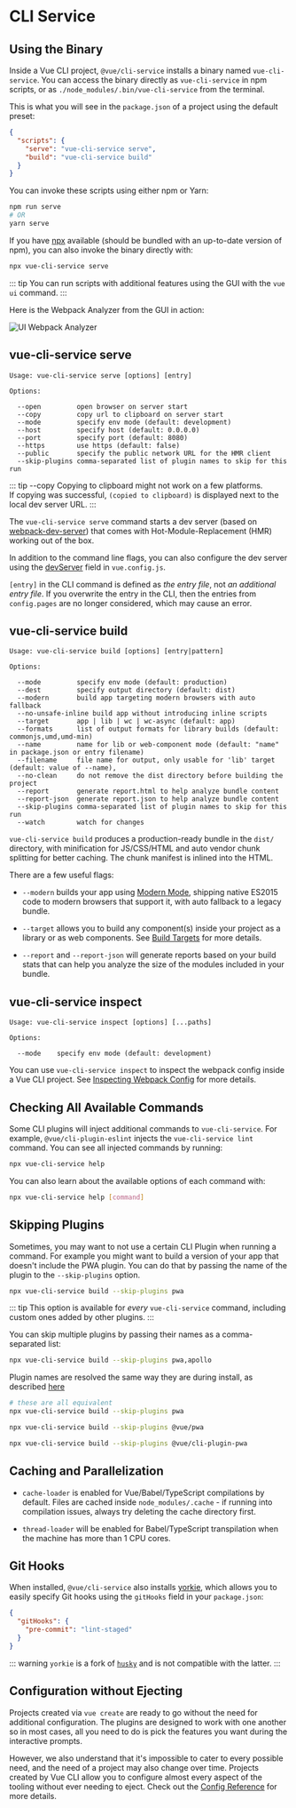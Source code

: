 # CLI Service

## Using the Binary

Inside a Vue CLI project, `@vue/cli-service` installs a binary named `vue-cli-service`. You can access the binary directly as `vue-cli-service` in npm scripts, or as `./node_modules/.bin/vue-cli-service` from the terminal.

This is what you will see in the `package.json` of a project using the default preset:

``` json
{
  "scripts": {
    "serve": "vue-cli-service serve",
    "build": "vue-cli-service build"
  }
}
```

You can invoke these scripts using either npm or Yarn:

``` bash
npm run serve
# OR
yarn serve
```

If you have [npx](https://github.com/npm/npx) available (should be bundled with an up-to-date version of npm), you can also invoke the binary directly with:

``` bash
npx vue-cli-service serve
```

::: tip
You can run scripts with additional features using the GUI with the `vue ui` command.
:::

Here is the Webpack Analyzer from the GUI in action:

![UI Webpack Analyzer](/ui-analyzer.png)

## vue-cli-service serve

```
Usage: vue-cli-service serve [options] [entry]

Options:

  --open         open browser on server start
  --copy         copy url to clipboard on server start
  --mode         specify env mode (default: development)
  --host         specify host (default: 0.0.0.0)
  --port         specify port (default: 8080)
  --https        use https (default: false)
  --public       specify the public network URL for the HMR client
  --skip-plugins comma-separated list of plugin names to skip for this run
```

::: tip --copy
Copying to clipboard might not work on a few platforms.  
If copying was successful, `(copied to clipboard)` is displayed next to the local dev server URL.
:::

The `vue-cli-service serve` command starts a dev server (based on [webpack-dev-server](https://github.com/webpack/webpack-dev-server)) that comes with Hot-Module-Replacement (HMR) working out of the box.

In addition to the command line flags, you can also configure the dev server using the [devServer](../config/#devserver) field in `vue.config.js`.

`[entry]` in the CLI command is defined as *the entry file*, not *an additional entry file*. If you overwrite the entry in the CLI, then the entries from `config.pages` are no longer considered, which may cause an error.

## vue-cli-service build

```
Usage: vue-cli-service build [options] [entry|pattern]

Options:

  --mode         specify env mode (default: production)
  --dest         specify output directory (default: dist)
  --modern       build app targeting modern browsers with auto fallback
  --no-unsafe-inline build app without introducing inline scripts
  --target       app | lib | wc | wc-async (default: app)
  --formats      list of output formats for library builds (default: commonjs,umd,umd-min)
  --name         name for lib or web-component mode (default: "name" in package.json or entry filename)
  --filename     file name for output, only usable for 'lib' target (default: value of --name),
  --no-clean     do not remove the dist directory before building the project
  --report       generate report.html to help analyze bundle content
  --report-json  generate report.json to help analyze bundle content
  --skip-plugins comma-separated list of plugin names to skip for this run
  --watch        watch for changes
```

`vue-cli-service build` produces a production-ready bundle in the `dist/` directory, with minification for JS/CSS/HTML and auto vendor chunk splitting for better caching. The chunk manifest is inlined into the HTML.

There are a few useful flags:

- `--modern` builds your app using [Modern Mode](./browser-compatibility.md#modern-mode), shipping native ES2015 code to modern browsers that support it, with auto fallback to a legacy bundle.

- `--target` allows you to build any component(s) inside your project as a library or as web components. See [Build Targets](./build-targets.md) for more details.

- `--report` and `--report-json` will generate reports based on your build stats that can help you analyze the size of the modules included in your bundle.

## vue-cli-service inspect

```
Usage: vue-cli-service inspect [options] [...paths]

Options:

  --mode    specify env mode (default: development)
```

You can use `vue-cli-service inspect` to inspect the webpack config inside a Vue CLI project. See [Inspecting Webpack Config](./webpack.md#inspecting-the-project-s-webpack-config) for more details.

## Checking All Available Commands

Some CLI plugins  will inject additional commands to `vue-cli-service`. For example, `@vue/cli-plugin-eslint` injects the `vue-cli-service lint` command. You can see all injected commands by running:

``` bash
npx vue-cli-service help
```

You can also learn about the available options of each command with:

``` bash
npx vue-cli-service help [command]
```

## Skipping Plugins

Sometimes, you may want to not use a certain CLI Plugin when running a command. For example you might want to build a version of your app that doesn't include the PWA plugin. You can do that by passing the name of the plugin to the `--skip-plugins` option.

```bash
npx vue-cli-service build --skip-plugins pwa
```

::: tip
This option is available for _every_ `vue-cli-service` command, including custom ones added by other plugins.
:::

You can skip multiple plugins by passing their names as a comma-separated list:

```bash
npx vue-cli-service build --skip-plugins pwa,apollo
```

Plugin names are resolved the same way they are during install, as described [here](./plugins-and-presets.md#installing-plugins-in-an-existing-project)

``` bash
# these are all equivalent
npx vue-cli-service build --skip-plugins pwa

npx vue-cli-service build --skip-plugins @vue/pwa

npx vue-cli-service build --skip-plugins @vue/cli-plugin-pwa
```

## Caching and Parallelization

- `cache-loader` is enabled for Vue/Babel/TypeScript compilations by default. Files are cached inside `node_modules/.cache` - if running into compilation issues, always try deleting the cache directory first.

- `thread-loader` will be enabled for Babel/TypeScript transpilation when the machine has more than 1 CPU cores.

## Git Hooks

When installed, `@vue/cli-service` also installs [yorkie](https://github.com/yyx990803/yorkie), which allows you to easily specify Git hooks using the `gitHooks` field in your `package.json`:

``` json
{
  "gitHooks": {
    "pre-commit": "lint-staged"
  }
}
```

::: warning
`yorkie` is a fork of [`husky`](https://github.com/typicode/husky) and is not compatible with the latter.
:::

## Configuration without Ejecting

Projects created via `vue create` are ready to go without the need for additional configuration. The plugins are designed to work with one another so in most cases, all you need to do is pick the features you want during the interactive prompts.

However, we also understand that it's impossible to cater to every possible need, and the need of a project may also change over time. Projects created by Vue CLI allow you to configure almost every aspect of the tooling without ever needing to eject. Check out the [Config Reference](../config/) for more details.
